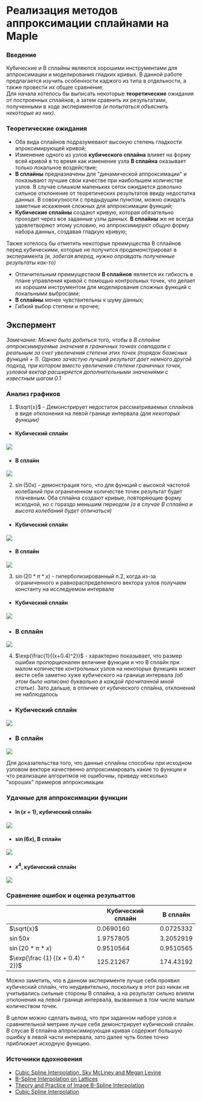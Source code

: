 # Реализация методов аппроксимации сплайнами на Maple

### Введение

Кубические и B сплайны являются хорошими инструментами для аппроксимации и моделирования гладких кривых. В данной работе предлагается изучить особенности каджого из типа в отдельности, а также провести их общее сравнение. <br>
Для начала хотелось бы выписать некоторые **теоретические** ожидания от построенных сплайнов, а затем сравнить их результатами, полученными в ходе экспериментов _(и попытаться объяснить некоторые из них)_.

### Теоретические ожидания

- Оба вида сплайнов подразумевают высокую степень гладкости апроксимирующей кривой;
- Изменение одного из узлов **кубического сплайна** влияет на форму всей кривой в то время как изменение узла **B сплайна** оказывает только локальное воздействие;
- **B сплайны** предназначены для "динамической аппроксимации" и показывают лучшие свои качестве при наибольшем количестве узлов. В случае слишком маленьких сеток ожидается довольно сильное отклонение от теоретических результатов ввиду недостатка данных. В совокупности с предыдущим пунктом, можно ожидать заметные искажения сложных для аппроксимации функций;
- **Кубические сплайны** создают кривую, которая обязательно проходит через все заданные узлы данных. **B сплайны** же не всегда удовлетворяют этому условию, но аппроксимируют общую форму набора данных, создавая гладкую кривую; 

Также хотелось бы отметить некоторые преимущества B сплайнов перед кубическими, которые не получится продемонстрироват в эксперимента _(и, забегая вперед, нужно оправдать полученные результаты как-то)_

- Отличительным преимуществом **B сплайнов** является их гибкость в плане управления кривой с помощью контрольных точек, что делает их хорошим инструментом для моделирования сложных функций с локальными выбросами;
- **B сплайны** менее чувствительны к шуму данных;
- Гибкий выбор степени и прочее;

## Экспермент

*Замечание: Можно было добиться того, чтобы в B сплайне аппроксимируемые значения в граничных точках совпадали с реальным за счет увеличения степени этих точек (порядок базисных функций + 1). Однако зачастую лучший результат дает немного другой подход, при котором вместо увеличения степени граничных точек, узловой вектор расширяется дополнительными значениями с известным шагом $0.1$*

### Анализ графиков

1. $\sqrt{x}$ - Демонстрирует недостаток рассматриваемых сплайнов в виде отклонения на левой границе интервала _(для некоторых функции)_
- #### Кубический сплайн
![](pic/cubic_sqrt.png)
- #### B сплайн
![](pic/b_sqrt.png)

2. $\sin{(50x)}$ - демонстрация того, что для функций с высокой частотой колебаний при ограниченном количестве точек результат будет плачевным. Оба сплайна создают кривые, повторяющие форму исходной, но с гораздо меньшим периодом _(а в случае B сплайна и высота колебаний будет отличаться)_
- #### Кубический сплайн
![](pic/cubic_sin50.png)
- #### B сплайн
![](pic/b_sin50.png)

3. $\sin(20*\pi*x)$ - гиперболизированный п.2, когда из-за ограниченного и равнораспределенного вектора узлов получаем константу на исследуемом интервале
- #### Кубический сплайн
![](pic/cubic_sin20pi.png)
- ### B сплайн
![](pic/b_sin20.pi.png)

4. $\exp(\frac{1}{(x+0.4)^2})$ - характерно показывает, что размер ошибки пропорционален величине функции и что B сплайн при малом количестве контрольных узлов на некоторых функциях может вести себя заметно хуже кубического на границе интервала _(об этом было написано буквально в каждой прочитанной мной статье)_. Зато дальше, в отличие от кубического сплайна, отклонений не наблюдалось

- ### Кубический сплайн
![](pic/cub_exp.png)

- ### B сплайн
![](pic/b_exp.png)

Для доказательства того, что данные сплайны способны при исходном узловом векторе качественно аппроксимировать какие то функции и что реализации алгоритмов не ошибочны, приведу несколько "хороших" примеров аппроксимации
### Удачные для аппроксимации функции

- #### $\ln(x+1)$, кубический сплайн
![](pic/cub_ln.png)

- #### $\sin(6x)$, B сплайн
![](pic/b_sin6x.png)

- #### $x^4$, кубический сплайн
![](pic/cubic_x4png.png)


### Сравнение ошибок и оценка резульаттов

|  | Кубический сплайн | B сплайн |
| --- | --- | --- |
| $\sqrt{x}$ | 0.0690160 | 0.0725332 |
| $\sin{50x}$ | 1.9757805 | 3.2052919 |
| $\sin(20*\pi * x)$ | 0.9510564 | 0.9510565 |
| $\exp{\frac {1} {(x + 0.4) ^ 2}}$ | 125.21267 | 174.43192

Можно заметить, что в данном эксперименте лучше себя проявил кубический сплайн, что неудивительно, поскольку в этот раз никак не учитывались сильные стороны B сплайна, а на результат сильно влияли отклонения на левой границе интервала, вызванные в том числе малым количеством точек.

В целом можно сделать вывод, что при заданном наборе узлов и сравнительной метрике лучше себя демонстрирует кубический сплайн. B слусае B сплайна аппроксимирующая кривая содержит большую ошибку в левой части интервала, зато далее чуть более точно приближает исходную функцию.

### Источники вдохновения
- [Cubic Spline Interpolation, Sky McLiney and Megan Levine](https://www.rajgunesh.com/resources/downloads/numerical/cubicsplineinterpol.pdf)
- [B-Spline Interpolation on Lattices](https://www.geometrictools.com/Documentation/BSplineInterpolation.pdf)
- [Theory and Practice of Image B-Spline Interpolation](https://enpc.hal.science/hal-01846912/document)
- [Cubic Spline Interpolation](https://blog.timodenk.com/cubic-spline-interpolation/index.html)